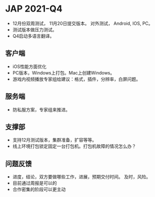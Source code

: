 # JAP 2021-Q4

* 12月份双周测试， 11月20日提交版本。 对外测试， Android, IOS, PC。
* 测试版本做压力测试。
* Q4启动多语言翻译。

## 客户端

* iOS性能方面优化
* PC版本，Windows上打包。Mac上创建Windows。
* 游戏内视频播放专家组给建议：格式，插件，分辨率，白屏问题。

## 服务端

* 防私服方案，专家组来推进。

## 支撑部

* 支持12月测试版本，集群准备，扩容等等。
* 线上环境打包锁定固定一台打包机。打包机故障的情况怎么办？

## 问题反馈

* 进度，结论，双方要做哪些工作，进展，预期交付时间。 及时，风险。
* 目前通过周报是可以的
* 合作密集的阶段可以更主动
